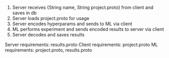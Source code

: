 1. Server receives {String name, String project.proto} from client and saves in db
1. Server loads project.proto for usage
1. Server encodes hyperparams and sends to ML via client
1. ML performs experiment and sends encoded results to server via client
1. Server decodes and saves results

Server requirements: results.proto
Client requirements: project.proto
ML requirements: project.proto, results.proto
